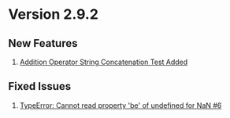 # Version 2.9.2 


##  New Features

1. [Addition Operator String Concatenation Test Added](https://github.com/vishalz/hello-js/issues/5)


## Fixed Issues

1. [TypeError: Cannot read property 'be' of undefined for NaN #6](https://github.com/vishalz/hello-js/issues/6) 


